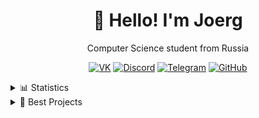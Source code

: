<div align="center">

# 👋 Hello! I'm Joerg  

Computer Science student from Russia  

[![VK](https://img.shields.io/badge/VK-4680C2?style=for-the-badge&logo=vk&logoColor=white)](https://vk.com/redpoo)
[![Discord](https://img.shields.io/badge/Discord-5865F2?style=for-the-badge&logo=discord&logoColor=white)](https://discordapp.com/users/368399838389207040)
[![Telegram](https://img.shields.io/badge/Telegram-2CA5E0?style=for-the-badge&logo=telegram&logoColor=white)](https://t.me/joerj9)
[![GitHub](https://img.shields.io/badge/GitHub-181717?style=for-the-badge&logo=github&logoColor=white)](https://github.com/Joerg1632)

<div align="left">
<details>
  <summary>📊 Statistics </summary>
  
  ![GitHub Stats](https://github-readme-stats.vercel.app/api?username=Joerg1632&show_icons=true&theme=tokyonight)
  ![Top Langs](https://github-readme-stats.vercel.app/api/top-langs/?username=Joerg1632&hide=makefile,swig&layout=compact&theme=tokyonight)
  
</details>

<details>
  <summary>💼 Best Projects</summary>

<div align="left">

| Technology / Language | Projects |
|----------------------|---------|
| ![Python](https://img.shields.io/badge/-Python-3776AB?style=for-the-badge&logo=python&logoColor=white) | [![GitHub](https://img.shields.io/badge/-GitHub-181717?style=for-the-badge&logo=github&logoColor=000000)](https://github.com/Joerg1632/Project1) [![GitHub](https://img.shields.io/badge/-GitHub-181717?style=for-the-badge&logo=github&logoColor=000000)](https://github.com/Joerg1632/Project2) |
| ![Java](https://img.shields.io/badge/-Java-FB7E1D?style=for-the-badge&logo=java&logoColor=white) | [![GitHub](https://img.shields.io/badge/-GitHub-181717?style=for-the-badge&logo=github&logoColor=000000)](https://github.com/Joerg1632/Project3) [![GitHub](https://img.shields.io/badge/-GitHub-181717?style=for-the-badge&logo=github&logoColor=000000)](https://github.com/Joerg1632/Project4) |
| ![FastAPI](https://img.shields.io/badge/-FastAPI-9B59B6?style=for-the-badge&logo=fastapi&logoColor=white) | [![GitHub](https://img.shields.io/badge/-GitHub-181717?style=for-the-badge&logo=github&logoColor=000000)](https://github.com/Joerg1632/Project5) |

</div>
</details>
</div>
